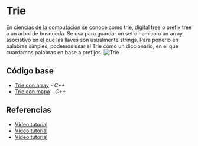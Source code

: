 # Trie
En ciencias de la computación se conoce como trie, digital tree o prefix tree a un árbol de busqueda. Se usa para guardar un set dinamico o un array asociativo en el que las llaves son usualmente strings.
Para ponerlo en palabras simples, podemos usar el Trie como un diccionario, en el que cuardamos palabras en base a prefijos.
![Trie](https://upload.wikimedia.org/wikipedia/commons/thumb/b/be/Trie_example.svg/1024px-Trie_example.svg.png)

## Código base
-  [Trie con array](https://github.com/NatiBilbao/AlgoritmicaII2022/blob/main/Contenido/Capitulo%201/Estructura_de_datos/Trie/trie_array.cpp) - _C++_
-  [Trie con mapa](https://github.com/NatiBilbao/AlgoritmicaII2022/blob/main/Contenido/Capitulo%201/Estructura_de_datos/Trie/trie_map.cpp) - _C++_

## Referencias
- [Vídeo tutorial](https://www.youtube.com/watch?v=AXjmTQ8LEoI)
- [Vídeo tutorial](https://www.youtube.com/watch?v=6PX6wqDQE20)
- [Vídeo tutorial](https://www.youtube.com/watch?v=-urNrIAQnNo)
